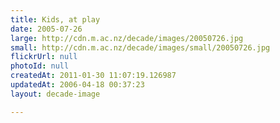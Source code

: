 ```yaml
---
title: Kids, at play
date: 2005-07-26
large: http://cdn.m.ac.nz/decade/images/20050726.jpg
small: http://cdn.m.ac.nz/decade/images/small/20050726.jpg
flickrUrl: null
photoId: null
createdAt: 2011-01-30 11:07:19.126987
updatedAt: 2006-04-18 00:37:23
layout: decade-image

---
```


